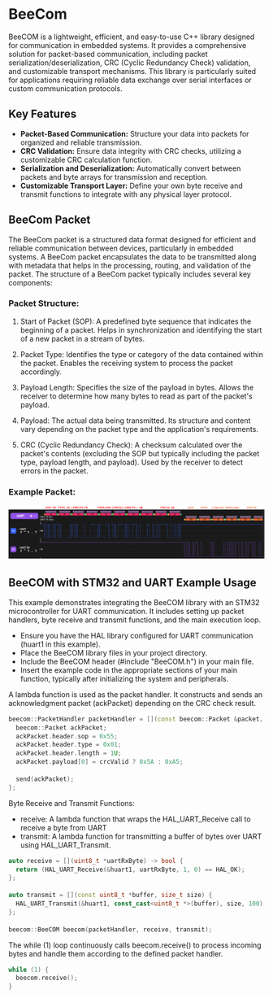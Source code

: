 # BeeCom

BeeCOM is a lightweight, efficient, and easy-to-use C++ library designed for communication in embedded systems. It provides a comprehensive solution for packet-based communication, including packet serialization/deserialization, CRC (Cyclic Redundancy Check) validation, and customizable transport mechanisms. This library is particularly suited for applications requiring reliable data exchange over serial interfaces or custom communication protocols.

## Key Features

- **Packet-Based Communication:** Structure your data into packets for organized and reliable transmission.
- **CRC Validation:** Ensure data integrity with CRC checks, utilizing a customizable CRC calculation function.
- **Serialization and Deserialization:** Automatically convert between packets and byte arrays for transmission and reception.
- **Customizable Transport Layer:** Define your own byte receive and transmit functions to integrate with any physical layer protocol.

## BeeCom Packet
The BeeCom packet is a structured data format designed for efficient and reliable communication between devices, particularly in embedded systems. A BeeCom packet encapsulates the data to be transmitted along with metadata that helps in the processing, routing, and validation of the packet. The structure of a BeeCom packet typically includes several key components:

### Packet Structure:

1. Start of Packet (SOP):
        A predefined byte sequence that indicates the beginning of a packet.
        Helps in synchronization and identifying the start of a new packet in a stream of bytes.

2. Packet Type:
        Identifies the type or category of the data contained within the packet.
        Enables the receiving system to process the packet accordingly.

3. Payload Length:
        Specifies the size of the payload in bytes.
        Allows the receiver to determine how many bytes to read as part of the packet's payload.

4. Payload:
        The actual data being transmitted.
        Its structure and content vary depending on the packet type and the application's requirements.

5. CRC (Cyclic Redundancy Check):
        A checksum calculated over the packet's contents (excluding the SOP but typically including the packet type, payload length, and payload).
        Used by the receiver to detect errors in the packet.

### Example Packet:
![example_packet](https://github.com/konrad1s/BeeCom/blob/master/examples/beecom_packet.png)

## BeeCOM with STM32 and UART Example Usage

This example demonstrates integrating the BeeCOM library with an STM32 microcontroller for UART communication. It includes setting up packet handlers, byte receive and transmit functions, and the main execution loop.

- Ensure you have the HAL library configured for UART communication (huart1 in this example).
- Place the BeeCOM library files in your project directory.
- Include the BeeCOM header (#include "BeeCOM.h") in your main file.
- Insert the example code in the appropriate sections of your main function, typically after initializing the system and peripherals.

A lambda function is used as the packet handler. It constructs and sends an acknowledgment packet (ackPacket) depending on the CRC check result.
```cpp
beecom::PacketHandler packetHandler = [](const beecom::Packet &packet, bool crcValid, beecom::SendFunction send) {
  beecom::Packet ackPacket;
  ackPacket.header.sop = 0x55;
  ackPacket.header.type = 0x01;
  ackPacket.header.length = 1U;
  ackPacket.payload[0] = crcValid ? 0x5A : 0xA5;

  send(ackPacket);
};
```
Byte Receive and Transmit Functions:
- receive: A lambda function that wraps the HAL_UART_Receive call to receive a byte from UART
- transmit: A lambda function for transmitting a buffer of bytes over UART using HAL_UART_Transmit.
```cpp
auto receive = [](uint8_t *uartRxByte) -> bool {
  return (HAL_UART_Receive(&huart1, uartRxByte, 1, 0) == HAL_OK);
};

auto transmit = [](const uint8_t *buffer, size_t size) {
  HAL_UART_Transmit(&huart1, const_cast<uint8_t *>(buffer), size, 100);
};

beecom::BeeCOM beecom(packetHandler, receive, transmit);
```
The while (1) loop continuously calls beecom.receive() to process incoming bytes and handle them according to the defined packet handler.
```cpp
while (1) {
  beecom.receive();
}
```
